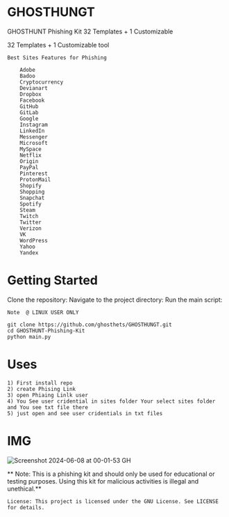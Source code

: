 # GHOSTHUNGT
GHOSTHUNT Phishing Kit 32 Templates + 1 Customizable

32 Templates + 1 Customizable tool

```
Best Sites Features for Phishing

    Adobe
    Badoo
    Cryptocurrency
    Devianart
    Dropbox
    Facebook
    GitHub
    GitLab
    Google
    Instagram
    LinkedIn
    Messenger
    Microsoft
    MySpace
    Netflix
    Origin
    PayPal
    Pinterest
    ProtonMail
    Shopify
    Shopping
    Snapchat
    Spotify
    Steam
    Twitch
    Twitter
    Verizon
    VK
    WordPress
    Yahoo
    Yandex
```
# Getting Started

Clone the repository: 
Navigate to the project directory: 
Run the main script: 

    Note  @ LINUX USER ONLY

    git clone https://github.com/ghosthets/GHOSTHUNGT.git
    cd GHOSTHUNT-Phishing-Kit
    python main.py
    
    
# Uses
```
1) First install repo
2) create Phising Link
3) open Phiaing Linlk user
4) You See user cridential in sites folder Your select sites folder and You see txt file there
5) just open and see user cridentials in txt files

```

# IMG

![Screenshot 2024-06-08 at 00-01-53 GH](https://github.com/ghosthets/GHOSTHUNGT/assets/131135117/cd550e57-1b90-4a97-aea6-cc9f00b8170a)


** Note: This is a phishing kit and should only be used for educational or testing purposes. Using this kit for malicious activities is illegal and unethical.**

```License: This project is licensed under the GNU License. See LICENSE for details.```
